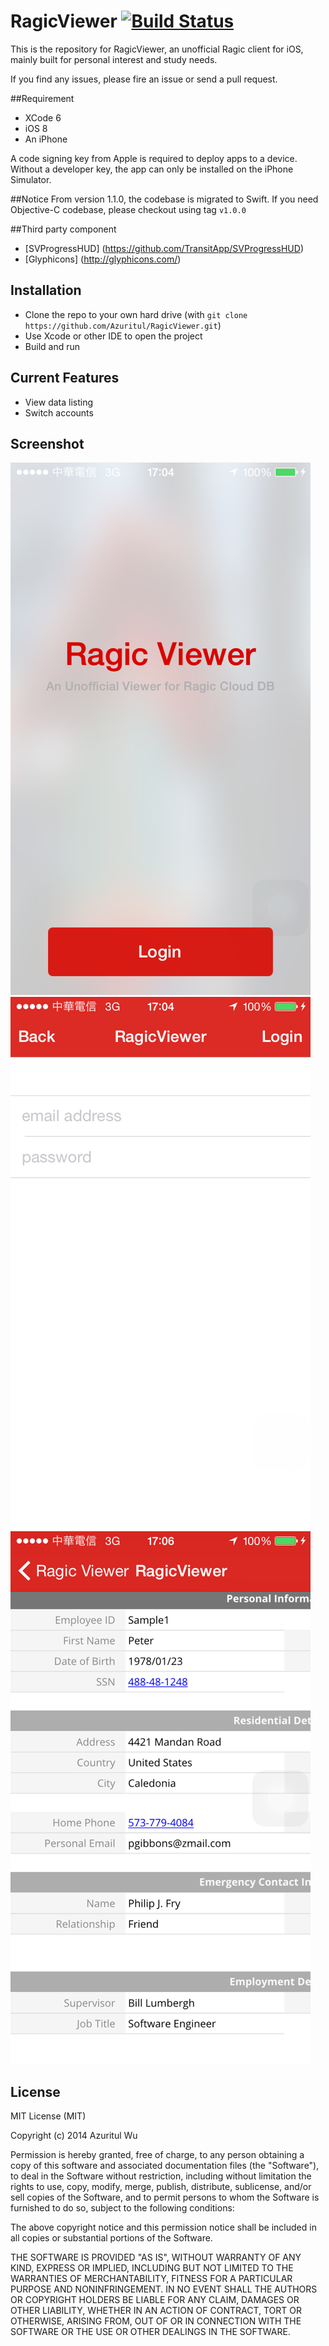 RagicViewer [![Build Status](https://travis-ci.org/Azuritul/RagicViewer.svg?branch=master)](https://travis-ci.org/Azuritul/RagicViewer) 
===========

This is the repository for RagicViewer, an unofficial Ragic client for iOS, mainly built for personal interest and study needs.

If you find any issues, please fire an issue or send a pull request.

##Requirement

* XCode 6
* iOS 8
* An iPhone

A code signing key from Apple is required to deploy apps to a device. Without a developer key, the app can only be installed on the iPhone Simulator.

##Notice
From version 1.1.0, the codebase is migrated to Swift.  If you need Objective-C codebase, please checkout using tag `v1.0.0`

##Third party component
* [SVProgressHUD] (https://github.com/TransitApp/SVProgressHUD)
* [Glyphicons] (http://glyphicons.com/)

## Installation
* Clone the repo to your own hard drive (with `git clone  https://github.com/Azuritul/RagicViewer.git`)
* Use Xcode or other IDE to open the project
* Build and run

## Current Features
* View data listing
* Switch accounts

## Screenshot
![Home](https://github.com/Azuritul/RagicViewer/blob/gh-pages/images/home.png)
![Login](https://github.com/Azuritul/RagicViewer/blob/gh-pages/images/login.png)
![Detail](https://github.com/Azuritul/RagicViewer/blob/gh-pages/images/detail.png)

## License
MIT License (MIT)

Copyright (c) 2014 Azuritul Wu

Permission is hereby granted, free of charge, to any person obtaining a copy of this software and associated documentation files (the "Software"), to deal in the Software without restriction, including without limitation the rights to use, copy, modify, merge, publish, distribute, sublicense, and/or sell copies of the Software, and to permit persons to whom the Software is furnished to do so, subject to the following conditions:

The above copyright notice and this permission notice shall be included in all copies or substantial portions of the Software.

THE SOFTWARE IS PROVIDED "AS IS", WITHOUT WARRANTY OF ANY KIND, EXPRESS OR IMPLIED, INCLUDING BUT NOT LIMITED TO THE WARRANTIES OF MERCHANTABILITY, FITNESS FOR A PARTICULAR PURPOSE AND NONINFRINGEMENT. IN NO EVENT SHALL THE AUTHORS OR COPYRIGHT HOLDERS BE LIABLE FOR ANY CLAIM, DAMAGES OR OTHER LIABILITY, WHETHER IN AN ACTION OF CONTRACT, TORT OR OTHERWISE, ARISING FROM, OUT OF OR IN CONNECTION WITH THE SOFTWARE OR THE USE OR OTHER DEALINGS IN THE SOFTWARE.
